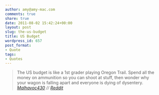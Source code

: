 ```yaml
---
author: amy@amy-mac.com
comments: true
share: true
date: 2011-08-02 15:42:24+00:00
layout: post
slug: the-us-budget
title: US Budget
wordpress_id: 657
post_format:
- Quote
tags:
- Quotes
---
```


<blockquote>
  The US budget is like a 1st grader playing Oregon Trail. Spend all the money on ammunition so you can shoot at stuff, then wonder why your wagon is falling apart and everyone is dying of dysentery.
  <cite><a href="http://www.reddit.com/user/Malhavoc430">Malhavoc430</a> // <a href="http://www.reddit.com/r/politics/comments/glqji/the_us_budget_is_like_a_1st_grader_playing_oregon/">Reddit</a></cite>
</blockquote>
